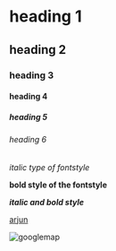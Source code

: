 # heading  1
## heading 2
### heading 3
#### heading 4
##### heading 5
###### heading 6
*italic type of fontstyle*

**bold style of the fontstyle**

***italic and bold style***

[arjun](https://www.google.com/search?q=google+classroom&oq=&aqs=chrome.1.35i39i362l8.2576163j0j7&sourceid=chrome&ie=UTF-8)

![googlemap](https://www.mapsofworld.com/maps/world-map.jpg)
